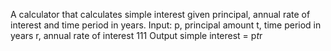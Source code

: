 A calculator that calculates simple interest given principal, annual rate of interest and time period in years.
Input:
   p, principal amount
   t, time period in years
   r, annual rate of interest 111
Output
   simple interest = p*t*r
